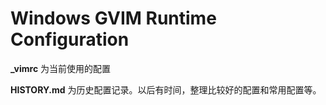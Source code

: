 Windows GVIM Runtime Configuration
====

**_vimrc** 为当前使用的配置

**HISTORY.md** 为历史配置记录。以后有时间，整理比较好的配置和常用配置等。
